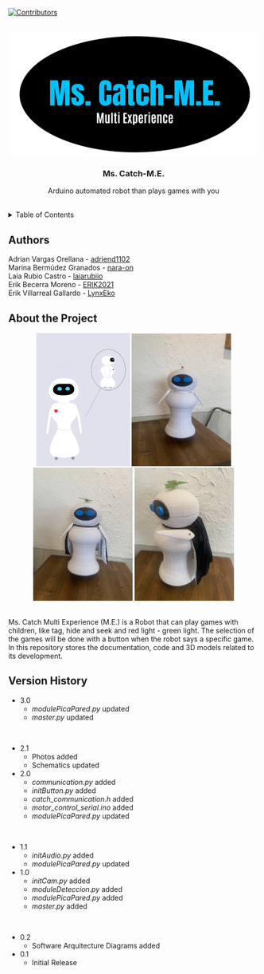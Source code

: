 [![Contributors][contributors-shield]][contributors-url]

<br />
<div align="center">
  <img src="https://github.com/Nara-On/MsCatch-ME/blob/main/documentation/images/logoMsCatchMe.png" width="500">
  <h3 align="center">Ms. Catch-M.E.</h3>
  <p align="center">
    Arduino automated robot than plays games with you
    <br />
    <br />
</div>

<details>
  <summary>Table of Contents</summary>
  <br/>
    <li>
      <a href="#authors">Authors</a>
    </li>
    <li>
      <a href="#about-the-project">About The Project</a>
    </li>
    <li>
      <a href="#version-history">Version History</a>
    </li>
</details>


## Authors
Adrian Vargas Orellana - <a href="https://github.com/adriend1102">adriend1102</a> <br />
Marina Bermúdez Granados - <a href="https://github.com/nara-on">nara-on</a> <br />
Laia Rubio Castro - <a href="https://github.com/laiarubiio">laiarubiio</a> <br />
Erik Becerra Moreno - <a href="https://github.com/ERlK2021">ERlK2021</a><br />
Erik Villarreal Gallardo - <a href="https://github.com/LynxEko">LynxEko</a> 


## About the Project
<div align="center">
  <img src="https://github.com/Nara-On/MsCatch-ME/blob/main/documentation/images/finalDesignMsCatchME.jpeg" width="189">
  <img src="https://github.com/Nara-On/MsCatch-ME/blob/main/documentation/images/photoMsCatchME_3.JPG" width="200">
  <img src="https://github.com/Nara-On/MsCatch-ME/blob/main/documentation/images/photoMsCatchME_12.JPG" width="200">
  <img src="https://github.com/Nara-On/MsCatch-ME/blob/main/documentation/images/photoMsCatchME_11.JPG" width="200">
</div>

<br />

Ms. Catch Multi Experience (M.E.) is a Robot that can play games with children, like tag, hide and seek and red light - green light. The selection of the games will be done with a button when the robot says a specific game. In this repository stores the documentation, code and 3D models related to its development.


## Version History

* 3.0
    * <i>modulePicaPared.py</i> updated
    * <i>master.py</i> updated

<br />

* 2.1
    * Photos added
    * Schematics updated
* 2.0
    * <i>communication.py</i> added
    * <i>initButton.py</i> added
    * <i>catch_communication.h</i> added
    * <i>motor_control_serial.ino</i> added
    * <i>modulePicaPared.py</i> updated

<br />

* 1.1
    * <i>initAudio.py</i> added
    * <i>modulePicaPared.py</i> updated
* 1.0
    * <i>initCam.py</i> added
    * <i>moduleDeteccion.py</i> added
    * <i>modulePicaPared.py</i> added
    * <i>master.py</i> added

<br />

* 0.2
    * Software Arquitecture Diagrams added
* 0.1
    * Initial Release


[contributors-shield]: https://img.shields.io/github/contributors/othneildrew/Best-README-Template.svg?style=for-the-badge
[contributors-url]: https://github.com/Nara-On/MsCatch-ME/graphs/contributors
